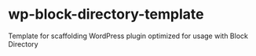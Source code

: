 # wp-block-directory-template
Template for scaffolding WordPress plugin optimized for usage with Block Directory
